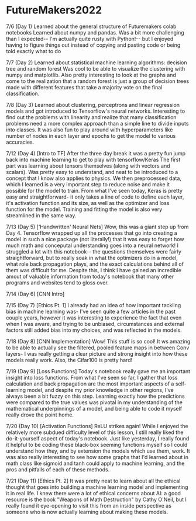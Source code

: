 # FutureMakers2022

7/6 (Day 1)
Learned about the general structure of Futuremakers colab notebooks
Learned about numpy and pandas.
Was a bit more challenging than I expected-- I'm actually quite rusty with Python!-- but I enjoyed having to figure things out instead of copying and pasting code or being told exactly what to do

7/7 (Day 2)
Learned about statistical machine learning algorithms: decision tree and random forest
Was cool to be able to visualize the clustering with numpy and matplotlib. Also pretty interesting to look at the graphs and come to the realization that a random forest is just a group of decision trees made with different features that take a majority vote on the final classification. 

7/8 (Day 3)
Learned about clustering, perceptrons and linear regression models and got introduced to Tensorflow's neural networks.
Interesting to find out the problems with linearity and realize that many classification problems need a more complex approach than a simple line to divide inputs into classes. It was also fun to play around with hyperparameters like number of nodes in each layer and epochs to get the model to various accuracies. 

7/12 (Day 4)
[Intro to TF]
After the three day break it was a pretty fun jump back into machine learning to get to play with tensorflow/Keras
The first part was learning about tensors themselves (along with vectors and scalars). Was pretty easy to understand, and neat to be introduced to a concept that I know also applies to physics. We then preprocessed data, which I learned is a very important step to reduce noise and make it possible for the model to train.
From what I've seen today, Keras is pretty easy and straightforward- it only takes a line of code to define each layer, it's activation function and its size, as well as the optimizer and loss function for the model. Training and fitting the model is also very streamlined in the same way.

7/13 (Day 5)
['Handwritten' Neural Nets]
Wow, this was a giant step up from Day 4. Tensorflow wrapped up all the processes that go into creating a model in such a nice package (not literally!) that it was easy to forget how much math and conceputal understanding goes into a neural network! I struggled a lot with this notebook-- the questions themselves were fairly straightforward, but to really soak in what the optimizers do in a model, what role back propagation plays, and the exact calculations behind all of them was difficult for me. Despite this, I think I have gained an incredible amout of valuable information from today's notebook that many other programs and websites tend to gloss over.

7/14 (Day 6)
[CNN Intro]

7/15 (Day 7)
[Ethics Pt. 1]
I already had an idea of how important tackling bias in machine learning was- I've seen quite a few articles in the past couple years, however it was interesting to experience the fact that even when I was aware, and trying to be unbiased, circumstances and external factors still added bias into my choices, and was reflected in the models. 

7/18 (Day 8)
[CNN Implementation]
Wow! This stuff is so cool! It ws amazing to be able to actually see the filtered, pooled feature maps in between Conv layers- I was really getting a clear picture and strong insight into how these models really work. Also, the Cifar100 is pretty hard!

7/19 (Day 9)
[Loss Functions]
Today's notebook really gave me an important insight into loss functions. From what I've seen so far, I gather that loss calculation and back propagation are the most important aspects of a self-learning model, and despite my prior knowledge in other regions, I've always been a bit fuzzy on this step. Learning exactly how the predictions were compared to the true values was pivotal in my understanding of the mathematical underpinnings of a model, and being able to code it myself really drove the point home.

7/20 (Day 10)
[Activation Functions]
ReLU strikes again! While I enjoyed the relatively more subdued difficulty level of this lesson, I still really liked the do-it-yourself aspect of today's notebook. Just like yesterday, I really found it helpful to be coding these black-box seeming functions myself so I could understand how they, and by extension the models which use them, work. It was also really interesting to see how some graphs that I'd learned about in math class like sigmoid and tanh could apply to machine learning, and the pros and pitfalls of each of these methods.

7/21 (Day 11)
[Ethics Pt. 2]
It was pretty neat to learn about all the ethical thought that goes into building a machine learning model and implementing it in real life. I knew there were a lot of ethical concerns about AI: a good resource is the book "Weapons of Math Destruction" by Cathy O'Neil, but I really found it eye-opening to visit this from an inside perspective as someone who is now actually learning about making these models.
